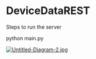 # DeviceDataREST

Steps to run the server

python main.py

[![Untitled-Diagram-2.jpg](https://i.postimg.cc/W1Tz5qRh/Untitled-Diagram-2.jpg)](https://postimg.cc/BX7J66n0)
